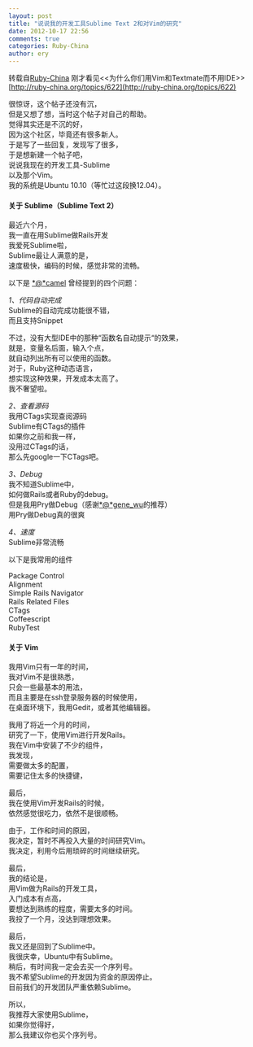 ```yaml
---
layout: post
title: "说说我的开发工具Sublime Text 2和对Vim的研究"
date: 2012-10-17 22:56
comments: true
categories: Ruby-China
author: ery
---
```

转载自[Ruby-China](http://ruby-china.org/topics/3822)
刚才看见\<\<为什么你们用Vim和Textmate而不用IDE\>\>\
[http://ruby-china.org/topics/622](http://ruby-china.org/topics/622)

很惊讶，这个帖子还没有沉，\
 但是又想了想，当时这个帖子对自己的帮助。\
 觉得其实还是不沉的好，\
 因为这个社区，毕竟还有很多新人。\
 于是写了一些回复，发现写了很多，\
 于是想新建一个帖子吧，\
 说说我现在的开发工具-Sublime\
 以及那个Vim。\
 我的系统是Ubuntu 10.10（等忙过这段换12.04）。

#### 关于 Sublime（Sublime Text 2）

最近六个月，\
 我一直在用Sublime做Rails开发\
 我爱死Sublime啦，\
 Sublime最让人满意的是，\
 速度极快，编码的时候，感觉非常的流畅。

以下是 [*@*camel](/camel "@camel") 曾经提到的四个问题：

*1、代码自动完成*\
 Sublime的自动完成功能很不错，\
 而且支持Snippet

不过，没有大型IDE中的那种“函数名自动提示“的效果，\
 就是，变量名后面，输入个点，\
 就自动列出所有可以使用的函数。\
 对于，Ruby这种动态语言，\
 想实现这种效果，开发成本太高了。\
 我不奢望啦。

*2、查看源码*\
 我用CTags实现查阅源码\
 Sublime有CTags的插件\
 如果你之前和我一样，\
 没用过CTags的话，\
 那么先google一下CTags吧。

*3、Debug*\
 我不知道Sublime中，\
 如何做Rails或者Ruby的debug。\
 但是我用Pry做Debug（感谢[*@*gene\_wu](/gene_wu "@gene_wu")的推荐）\
 用Pry做Debug真的很爽

*4、速度*\
 Sublime非常流畅

以下是我常用的组件

Package Control\
 Alignment\
 Simple Rails Navigator\
 Rails Related Files\
 CTags\
 Coffeescript\
 RubyTest

#### 关于 Vim

我用Vim只有一年的时间，\
 我对Vim不是很熟悉，\
 只会一些最基本的用法，\
 而且主要是在ssh登录服务器的时候使用，\
 在桌面环境下，我用Gedit，或者其他编辑器。

我用了将近一个月的时间，\
 研究了一下，使用Vim进行开发Rails。\
 我在Vim中安装了不少的组件，\
 我发现，\
 需要做太多的配置，\
 需要记住太多的快捷键，

最后，\
 我在使用Vim开发Rails的时候，\
 依然感觉很吃力，依然不是很顺畅。

由于，工作和时间的原因，\
 我决定，暂时不再投入大量的时间研究Vim。\
 我决定，利用今后用琐碎的时间继续研究。

最后，\
 我的结论是，\
 用Vim做为Rails的开发工具，\
 入门成本有点高，\
 要想达到熟练的程度，需要太多的时间。\
 我投了一个月，没达到理想效果。

最后，\
 我又还是回到了Sublime中。\
 我很庆幸，Ubuntu中有Sublime。\
 稍后，有时间我一定会去买一个序列号。\
 我不希望Sublime的开发因为资金的原因停止。\
 目前我们的开发团队严重依赖Sublime。

所以，\
 我推荐大家使用Sublime，\
 如果你觉得好，\
 那么我建议你也买个序列号。
